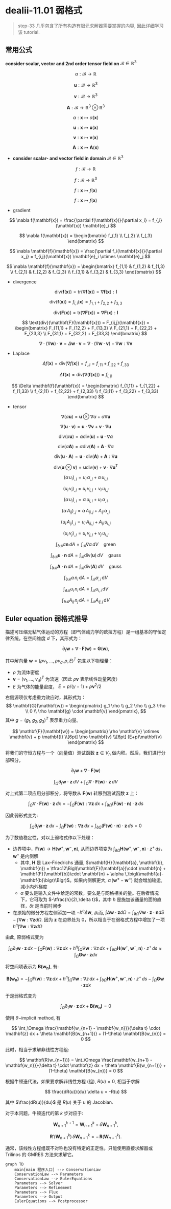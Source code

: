 # dealii-11.01 弱格式

> step-33 几乎包含了所有构造有限元求解器需要掌握的内容, 因此详细学习该 tutorial.

## 常用公式

**consider scalar, vector and 2nd order tensor field on** $\mathcal{B} \in \mathbb{R}^3$

$$
\alpha : \mathcal{B} \to \mathbb{R}
$$

$$
\mathbf{u} : \mathcal{B} \to \mathbb{R}^3
$$

$$
\mathbf{v} : \mathcal{B} \to \mathbb{R}^3
$$

$$
\mathbf{A} : \mathcal{B} \to \mathbb{R}^3 \otimes \mathbb{R}^3
$$

$$
\alpha : \mathbf{x} \mapsto \alpha \left( \mathbf{x} \right)
$$

$$
\mathbf{u} : \mathbf{x} \mapsto \mathbf{u} \left( \mathbf{x} \right)
$$

$$
\mathbf{v} : \mathbf{x} \mapsto \mathbf{v} \left( \mathbf{x} \right)
$$

$$
\mathbf{A} : \mathbf{x} \mapsto \mathbf{A} \left( \mathbf{x} \right)
$$


- **consider scalar- and vector field in domain** $\mathcal{B} \in \mathbb{R}^3$

$$
f : \mathcal{B} \to \mathbb{R}
$$

$$
f : \mathcal{B} \to \mathbb{R}^3
$$

$$
f : \mathbf{x} \mapsto f \left( \mathbf{x} \right)
$$

$$
f : \mathbf{x} \mapsto f \left( \mathbf{x} \right)
$$


* gradient

$$
\nabla f(\mathbf{x}) = \frac{\partial f(\mathbf{x})}{\partial x_i} = f_{,i}(\mathbf{x}) \mathbf{e}_i
$$

$$
\nabla f(\mathbf{x}) =
\begin{bmatrix}
    f_{,1} \\
    f_{,2} \\
    f_{,3}
\end{bmatrix}
$$

$$
\nabla \mathbf{f}(\mathbf{x}) = \frac{\partial f_i(\mathbf{x})}{\partial x_j} = f_{i,j}(\mathbf{x}) \mathbf{e}_i \otimes \mathbf{e}_j
$$

$$
\nabla \mathbf{f}(\mathbf{x}) =
\begin{bmatrix}
    f_{1,1} & f_{1,2} & f_{1,3} \\
    f_{2,1} & f_{2,2} & f_{2,3} \\
    f_{3,1} & f_{3,2} & f_{3,3}
\end{bmatrix}
$$

* divergence

$$
\text{div}(\mathbf{f}(\mathbf{x})) = \text{tr}(\nabla \mathbf{f}(\mathbf{x})) = \nabla \mathbf{f}(\mathbf{x}) : \mathbf{I}
$$

$$
\text{div}(\mathbf{f}(\mathbf{x})) = f_{i,i}(\mathbf{x}) = f_{1,1} + f_{2,2} + f_{3,3}
$$

$$
\text{div}(\mathbf{F}(\mathbf{x})) = \text{tr}(\nabla \mathbf{F}(\mathbf{x})) = \nabla \mathbf{F}(\mathbf{x}) : \mathbf{I}
$$

$$
\text{div}(\mathbf{F}(\mathbf{x})) = F_{ij,j}(\mathbf{x}) =
\begin{bmatrix}
    F_{11,1} + F_{12,2} + F_{13,3} \\
    F_{21,1} + F_{22,2} + F_{23,3} \\
    F_{31,1} + F_{32,2} + F_{33,3}
\end{bmatrix}
$$

$$
\nabla \cdot (\nabla \mathbf{w}) \cdot \mathbf{v} = \Delta \mathbf{w} \cdot \mathbf{v} = \nabla \cdot (\nabla \mathbf{w} \cdot \mathbf{v}) - \nabla \mathbf{w} : \nabla \mathbf{v}
$$

* Laplace

$$
\Delta f(\mathbf{x}) = \text{div}(\nabla f(\mathbf{x})) = f_{,ii} = f_{,11} + f_{,22} + f_{,33}
$$

$$
\Delta \mathbf{f}(\mathbf{x}) = \text{div}(\nabla (\mathbf{f}(\mathbf{x}))) = f_{i,jj}
$$

$$
\Delta \mathbf{f}(\mathbf{x}) =
\begin{bmatrix}
    f_{1,11} + f_{1,22} + f_{1,33} \\
    f_{2,11} + f_{2,22} + f_{2,33} \\
    f_{3,11} + f_{3,22} + f_{3,33}
\end{bmatrix}
$$

* tensor

$$
\nabla (\alpha \mathbf{u}) = \mathbf{u} \otimes \nabla \alpha + \alpha \nabla \mathbf{u}
$$

$$
\nabla (\mathbf{u} \cdot \mathbf{v}) = \mathbf{u} \cdot \nabla \mathbf{v} + \mathbf{v} \cdot \nabla \mathbf{u}
$$

$$
\text{div} (\alpha \mathbf{u}) = \alpha \text{div}(\mathbf{u}) + \mathbf{u} \cdot \nabla \alpha
$$

$$
\text{div} (\alpha \mathbf{A}) = \alpha \text{div}(\mathbf{A}) + \mathbf{A} \cdot \nabla \alpha
$$

$$
\text{div} (\mathbf{u} \cdot \mathbf{A}) = \mathbf{u} \cdot \text{div}(\mathbf{A}) + \mathbf{A} : \nabla \mathbf{u}
$$

$$
\text{div} (\mathbf{u} \otimes \mathbf{v}) = \mathbf{u} \text{div}(\mathbf{v}) + \mathbf{v} \cdot \nabla \mathbf{u}^{\text{T}}
$$

$$
\left( \alpha \, u_i \right)_{,j} = u_i \, \alpha_{,j} + \alpha \, u_{i,j}
$$

$$
\left( u_i \, v_i \right)_{,j} = u_i \, v_{i,j} + v_i \, u_{i,j}
$$

$$
\left( \alpha \, u_i \right)_{,i} = \alpha \, u_{i,i} + u_i \, \alpha_{,i}
$$

$$
\left( \alpha \, A_{ij} \right)_{,j} = \alpha \, A_{ij,j} + A_{ij} \, \alpha_{,j}
$$

$$
\left( u_i \, A_{ij} \right)_{,j} = u_i \, A_{ij,j} + A_{ij} \, u_{i,j}
$$

$$
\left( u_i \, v_j \right)_{,j} = u_i \, v_{j,j} + v_j \, u_{i,j}
$$



$$
\int_{\partial \mathcal{B}} \alpha \mathbf{n} \, dA = \int_{\mathcal{B}} \nabla \alpha \, dV \quad \text{green}
$$

$$
\int_{\partial \mathcal{B}} \mathbf{u} \cdot \mathbf{n} \, dA = \int_{\mathcal{B}} \text{div}(\mathbf{u}) \, dV \quad \text{gauss}
$$

$$
\int_{\partial \mathcal{B}} \mathbf{A} \cdot \mathbf{n} \, dA = \int_{\mathcal{B}} \text{div}(\mathbf{A}) \, dV \quad \text{gauss}
$$

$$
\int_{\partial \mathcal{B}} \alpha \, n_i \, \mathrm{d}A = \int_{\mathcal{B}} \alpha_{,i} \, \mathrm{d}V
$$

$$
\int_{\partial \mathcal{B}} u_i \, n_i \, \mathrm{d}A = \int_{\mathcal{B}} u_{i,i} \, \mathrm{d}V
$$

$$
\int_{\partial \mathcal{B}} A_{ij} \, n_j \, \mathrm{d}A = \int_{\mathcal{B}} A_{ij,j} \, \mathrm{d}V
$$





## Euler equation 弱格式推导

描述可压缩无粘气体运动的方程（即气体动力学的欧拉方程）是一组基本的守恒定律系统。在空间维度 $d$ 下，其形式为：

$$
\partial_t \mathbf{w} + \nabla \cdot \mathbf{F}(\mathbf{w}) = \mathbf{G}(\mathbf{w}),
$$

其中解向量 $\mathbf{w} = (\rho v_1, \ldots, \rho v_d, \rho, E)^T$ 包含以下物理量：  
- $\rho$ 为流体密度  
- $\mathbf{v} = (v_1, \ldots, v_d)^T$ 为流速（因此 $\rho\mathbf{v}$ 表示线性动量密度）  
- $E$ 为气体的能量密度， $E = p/(\gamma-1)+\rho \mathbf{v}^2/2$

右侧源项仅考虑重力效应时，其形式为：
$$
\mathbf{G}(\mathbf{w}) = 
\begin{pmatrix}
g_1 \rho \\
g_2 \rho \\
g_3 \rho \\
0 \\
\rho \mathbf{g} \cdot \mathbf{v}
\end{pmatrix},
$$
其中 $g = (g_1, g_2, g_3)^T$ 表示重力向量。

$$
\mathbf{F}(\mathbf{w}) = 
\begin{pmatrix}
\rho \mathbf{v} \otimes \mathbf{v} + p \mathbf{I} \\[6pt]
\rho \mathbf{v} \\[6pt]
(E+p)\mathbf{v}
\end{pmatrix}
$$

将我们的守恒方程与一个（向量值）测试函数 $\mathbf{z} \in V_h$ 做内积。然后，我们进行分部积分，

$$
\partial_t \mathbf{w} + \nabla \cdot \mathbf{F}(\mathbf{w}) 
$$

$$
\int_{\Omega} \partial_t \mathbf{w} \cdot \mathbf{z} \, dV + \int_{\Omega} \nabla \cdot \mathbf{F}(\mathbf{w}) \cdot \mathbf{z} \, dV
$$

对上式第二项应用分部积分，将导数从 $\mathbf{F}(\mathbf{w})$ 转移到测试函数 $\mathbf{z}$ 上：

$$
\int_{\Omega} \nabla \cdot \mathbf{F}(\mathbf{w}) \cdot \mathbf{z} \, dx =- \int_{\Omega} \mathbf{F}(\mathbf{w}) : \nabla \mathbf{z} \, dx+ \int_{\partial \Omega} (\mathbf{F}(\mathbf{w}) \cdot \mathbf{n}) \cdot \mathbf{z} \, ds
$$

因此弱形式变为: 

$$
\int_{\Omega} \partial_t \mathbf{w} \cdot \mathbf{z} \, dx- \int_{\Omega} \mathbf{F}(\mathbf{w}) : \nabla \mathbf{z} \, dx+ \int_{\partial \Omega} (\mathbf{F}(\mathbf{w}) \cdot \mathbf{n}) \cdot \mathbf{z} \, ds = 0
$$

为了数值稳定性，对以上弱格式作以下处理：

* 边界项中，$\mathbf{F}(\mathbf{w})\rightarrow \mathbf{H}(\mathbf{w}^+,\mathbf{w}^-, \mathbf{n})$, 从而边界项变为 $\int_{\partial \Omega} \mathbf{H}(\mathbf{w}^+, \mathbf{w}^-, \mathbf{n}) \cdot z^+ \, ds$， $\mathbf{w}^+$ 是内侧解
	* 其中, $\mathbf{H}$ 是 Lax–Friedrichs 通量, $\mathbf{H}(\mathbf{a}, \mathbf{b}, \mathbf{n})
= \tfrac12\Bigl(\mathbf{F}(\mathbf{a})\cdot \mathbf{n} + \mathbf{F}(\mathbf{b})\cdot \mathbf{n} + \alpha \,\bigl(\mathbf{a}-\mathbf{b}\bigr)\Bigr)$。如果内侧解更大, $\alpha \,\bigl(\mathbf{w^+}-\mathbf{w^-}\bigr)$  就会增加输运, 减小内外梯度
	* $\alpha$ 要么是输入文件中给定的常数，要么是与网格相关的量。在后者情况下，它可取为 $-\tfrac{h}{2\,\delta t}$，其中 $h$ 是施加该通量的面的直径，$\delta t$ 是当前时间步
* 在原始的微分方程左侧添加一项 $-h^\eta \Delta \mathbf{w}$, 从而, $\int \Delta \mathbf{w} \cdot \mathbf{z} d\Omega =\int_{\partial \Omega} \nabla \mathbf{w}\cdot \mathbf{z} \cdot \mathbf{n} dS - \int \nabla \mathbf{w} : \nabla \mathbf{z}d\Omega$. 因为 $\mathbf{z}$ 在边界处为 0，所以相当于在弱格式方程中增加了一项 $h^\eta \int \nabla \mathbf{w} : \nabla \mathbf{z}d\Omega$

由此, 原弱格式变为

$$
\int_{\Omega} \partial_t \mathbf{w} \cdot \mathbf{z} \, dx - \int_{\Omega} \mathbf{F}(\mathbf{w}) : \nabla \mathbf{z} \, dx + h^\eta \int_{\Omega} \nabla \mathbf{w} : \nabla z \, dx + \int_{\partial \Omega} \mathbf{H}(\mathbf{w}^+, \mathbf{w}^-, \mathbf{n}) \cdot z^+ \, ds \approx \int_{\Omega}\mathbf{G}\mathbf{w}\cdot \mathbf{z} dx
$$

将空间项表示为 $\mathbf{B(w_n)}$, 有:

$$
\mathbf{B(w_n)} = - \int_{\Omega} \mathbf{F}(\mathbf{w}) : \nabla \mathbf{z} \, dx + h^\eta \int_{\Omega} \nabla \mathbf{w} : \nabla z \, dx + \int_{\partial \Omega} \mathbf{H}(\mathbf{w}^+, \mathbf{w}^-, \mathbf{n}) \cdot z^+ \, ds - \int_{\Omega}\mathbf{G}\mathbf{w}\cdot \mathbf{z} dx
$$

于是弱格式变为

$$
\int_{\Omega} \partial_t \mathbf{w} \cdot \mathbf{z} \, dx + \mathbf{B(w_n)} =0
$$

使用 $\theta-$implicit method, 有

$$
\int_\Omega \frac{\mathbf{w_{n+1} - \mathbf{w_n}}}{\delta t} \cdot \mathbf{z} dx + \theta \mathbf{B(w_{n+1})} + (1-\theta) \mathbf{B(w_{n})} = 0
$$

此时，相当于求解非线性方程组: 

$$
\mathbf{R(w_{n+1})} = \int_\Omega \frac{\mathbf{w_{n+1} - \mathbf{w_n}}}{\delta t} \cdot \mathbf{z} dx + \theta \mathbf{B(w_{n+1})} + (1-\theta) \mathbf{B(w_{n})} = 0
$$

根据牛顿迭代法，如果要求解非线性方程 (组),  $R(u) = 0$, 相当于求解

$$
\frac{dR(u)}{du} \delta u = -R(u)
$$

其中 $\frac{dR(u)}{du}$ 是 $R(u)$ 关于 u 的 Jacobian. 


对于本问题，牛顿迭代的第 $k$ 步对应于:

$$
\mathbf{W}_{n+1}^{k+1}
= \mathbf{W}_{n+1}^k + \delta \mathbf{W}_{n+1}^k,
$$

$$
\mathbf{R}'\bigl(\mathbf{W}_{n+1}^k\bigr)\,\delta \mathbf{W}_{n+1}^k
= -\,\mathbf{R}\bigl(\mathbf{W}_{n+1}^k\bigr).
$$

通常，该线性方程组既不对称也没有特定的正定性。只能使用直接求解器或 Trilinos 的 GMRES 方法来求解它。



```mermaid
graph TD
    main[main 程序入口] --> ConservationLaw
    ConservationLaw --> Parameters
    ConservationLaw --> EulerEquations
    Parameters --> Solver
    Parameters --> Refinement
    Parameters --> Flux
    Parameters --> Output
    EulerEquations --> Postprocessor
```







<!--stackedit_data:
eyJoaXN0b3J5IjpbOTY1ODE3NjU2LC0xNjMwMzg2MzU0LDEzNz
E1NTMwODYsLTUyMTUyMTQ4MywyMDMxMDQxMDc3LC0xMzM2ODkw
NDk5LDExOTEzODE3MjUsLTMyNjE4MDIwNiwtOTk0MDE3OTU1LC
0xOTQ4NjI0Njk3LC0xODY1MDQ1MzU4LDE4MTM1NTQzNzAsMzkw
NTM3NjgyLDE3MTU2NTY3MjgsLTY2OTc0NzA0NywtMTczODk2NT
k3OF19
-->